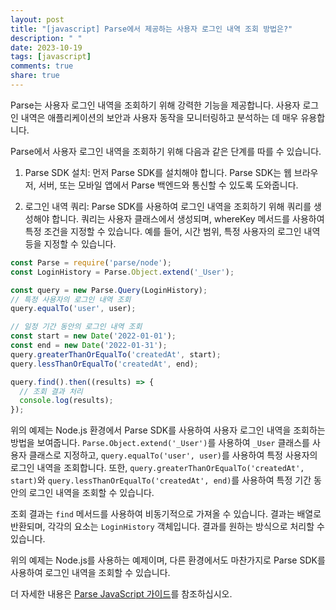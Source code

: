 ```yaml
---
layout: post
title: "[javascript] Parse에서 제공하는 사용자 로그인 내역 조회 방법은?"
description: " "
date: 2023-10-19
tags: [javascript]
comments: true
share: true
---
```


Parse는 사용자 로그인 내역을 조회하기 위해 강력한 기능을 제공합니다. 사용자 로그인 내역은 애플리케이션의 보안과 사용자 동작을 모니터링하고 분석하는 데 매우 유용합니다.

Parse에서 사용자 로그인 내역을 조회하기 위해 다음과 같은 단계를 따를 수 있습니다.

1. Parse SDK 설치: 먼저 Parse SDK를 설치해야 합니다. Parse SDK는 웹 브라우저, 서버, 또는 모바일 앱에서 Parse 백엔드와 통신할 수 있도록 도와줍니다.

2. 로그인 내역 쿼리: Parse SDK를 사용하여 로그인 내역을 조회하기 위해 쿼리를 생성해야 합니다. 쿼리는 사용자 클래스에서 생성되며, whereKey 메서드를 사용하여 특정 조건을 지정할 수 있습니다. 예를 들어, 시간 범위, 특정 사용자의 로그인 내역 등을 지정할 수 있습니다.

```javascript
const Parse = require('parse/node');
const LoginHistory = Parse.Object.extend('_User');

const query = new Parse.Query(LoginHistory);
// 특정 사용자의 로그인 내역 조회
query.equalTo('user', user);

// 일정 기간 동안의 로그인 내역 조회
const start = new Date('2022-01-01');
const end = new Date('2022-01-31');
query.greaterThanOrEqualTo('createdAt', start);
query.lessThanOrEqualTo('createdAt', end);

query.find().then((results) => {
  // 조회 결과 처리
  console.log(results);
});
```

위의 예제는 Node.js 환경에서 Parse SDK를 사용하여 사용자 로그인 내역을 조회하는 방법을 보여줍니다. `Parse.Object.extend('_User')`를 사용하여 `_User` 클래스를 사용자 클래스로 지정하고, `query.equalTo('user', user)`를 사용하여 특정 사용자의 로그인 내역을 조회합니다. 또한, `query.greaterThanOrEqualTo('createdAt', start)`와 `query.lessThanOrEqualTo('createdAt', end)`를 사용하여 특정 기간 동안의 로그인 내역을 조회할 수 있습니다.

조회 결과는 `find` 메서드를 사용하여 비동기적으로 가져올 수 있습니다. 결과는 배열로 반환되며, 각각의 요소는 `LoginHistory` 객체입니다. 결과를 원하는 방식으로 처리할 수 있습니다.

위의 예제는 Node.js를 사용하는 예제이며, 다른 환경에서도 마찬가지로 Parse SDK를 사용하여 로그인 내역을 조회할 수 있습니다.

더 자세한 내용은 [Parse JavaScript 가이드](https://docs.parseplatform.org/js/guide/)를 참조하십시오.